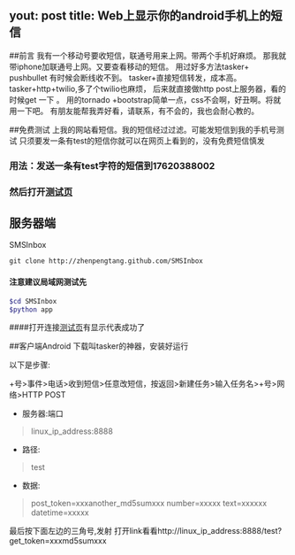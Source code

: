 yout: post
title: Web上显示你的android手机上的短信
---

##前言
我有一个移动号要收短信，联通号用来上网。带两个手机好麻烦。
那我就带iphone加联通号上网。又要查看移动的短信。
用过好多方法tasker+ pushbullet 有时候会断线收不到。
tasker+直接短信转发，成本高。tasker+http+twilio,多了个twilio也麻烦，
后来就直接做http post上服务器，看的时候get 一下 。
用的tornado +bootstrap简单一点，css不会啊，好丑啊。将就用一下吧。
有朋友能帮我弄好看，请联系，有不会的，我也会耐心教的。


##免费测试
上我的网站看短信。我的短信经过过滤。可能发短信到我的手机号测试
只须要发一条有test的短信你就可以在网页上看到的，没有免费短信慎发
 
### 用法：发送一条有test字符的短信到17620388002

### 然后打开[测试页](http://103.253.25.63:7777/showyoursms)




## 服务器端

SMSInbox

```
git clone http://zhenpengtang.github.com/SMSInbox
```

#### 注意建议局域网测试先

```bash
$cd SMSInbox
$python app
```

####打开连接[测试页](http://linux_ip_address:8888/showyoursms)有显示代表成功了

##客户端Android
下载叫tasker的神器，安装好运行

以下是步骤:

+号>事件>电话>收到短信>任意改短信，按返回>新建任务>输入任务名>+号>网络>HTTP POST

* 服务器:端口 
> linux_ip_address:8888

* 路径: 
>test

* 数据:
> post_token=xxxanother_md5sumxxx
> number=xxxxx
> text=xxxxxx
> datetime=xxxxx


最后按下面左边的三角号,发射
打开link看看http://linux_ip_address:8888/test?get_token=xxxmd5sumxxx
